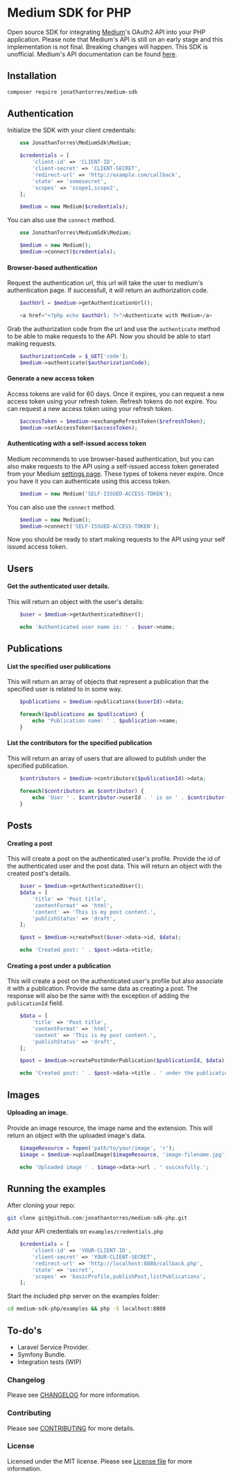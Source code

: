 Medium SDK for PHP
================
Open source SDK for integrating [Medium](https://medium.com)'s OAuth2 API into your PHP application. Please note that Medium's API is still on an early stage and this implementation is not final. Breaking changes will happen. This SDK is unofficial. Medium's API documentation can be found [here](https://github.com/Medium/medium-api-docs).

## Installation
```bash
composer require jonathantorres/medium-sdk
```

## Authentication
Initialize the SDK with your client credentials:
```php
    use JonathanTorres\MediumSdk\Medium;

    $credentials = [
        'client-id' => 'CLIENT-ID',
        'client-secret' => 'CLIENT-SECRET',
        'redirect-url' => 'http://example.com/callback',
        'state' => 'somesecret',
        'scopes' => 'scope1,scope2',
    ];

    $medium = new Medium($credentials);
```

You can also use the `connect` method.
```php
    use JonathanTorres\MediumSdk\Medium;

    $medium = new Medium();
    $medium->connect($credentials);
```

#### Browser-based authentication
Request the authentication url, this url will take the user to medium's authentication page. If successfull, it will return an authorization code.
```php
    $authUrl = $medium->getAuthenticationUrl();

    <a href="<?php echo $authUrl; ?>">Authenticate with Medium</a>
```

Grab the authorization code from the url and use the `authenticate` method to be able to make requests to the API. Now you should be able to start making requests.
```php
    $authorizationCode = $_GET['code'];
    $medium->authenticate($authorizationCode);
```

#### Generate a new access token
Access tokens are valid for 60 days. Once it expires, you can request a new access token using your refresh token. Refresh tokens do not expire. You can request a new access token using your refresh token.
```php
    $accessToken = $medium->exchangeRefreshToken($refreshToken);
    $medium->setAccessToken($accessToken);
```

#### Authenticating with a self-issued access token
Medium recommends to use browser-based authentication, but you can also make requests to the API using a self-issued access token generated from your Medium [settings page](https://medium.com/me/settings). These types of tokens never expire. Once you have it you can authenticate using this access token.
```php
    $medium = new Medium('SELF-ISSUED-ACCESS-TOKEN');
```

You can also use the `connect` method.
```php
    $medium = new Medium();
    $medium->connect('SELF-ISSUED-ACCESS-TOKEN');
```

Now you should be ready to start making requests to the API using your self issued access token.

## Users
#### Get the authenticated user details.
This will return an object with the user's details:
```php
    $user = $medium->getAuthenticatedUser();

    echo 'Authenticated user name is: ' . $user->name;
```

## Publications
#### List the specified user publications
This will return an array of objects that represent a publication that the specified user is related to in some way.
```php
    $publications = $medium->publications($userId)->data;

    foreach($publications as $publication) {
        echo 'Publication name: ' . $publication->name;
    }
```

#### List the contributors for the specified publication
This will return an array of users that are allowed to publish under the specified publication.
```php
    $contributors = $medium->contributors($publicationId)->data;

    foreach($contributors as $contributor) {
        echo 'User ' . $contributor->userId . ' is an ' . $contributor->role . ' on ' . $contributor->publicationId;
    }
```

## Posts
#### Creating a post
This will create a post on the authenticated user's profile. Provide the id of the authenticated user and the post data. This will return an object with the created post's details.
```php
    $user = $medium->getAuthenticatedUser();
    $data = [
        'title' => 'Post title',
        'contentFormat' => 'html',
        'content' => 'This is my post content.',
        'publishStatus' => 'draft',
    ];

    $post = $medium->createPost($user->data->id, $data);

    echo 'Created post: ' . $post->data->title;
```

#### Creating a post under a publication
This will create a post on the authenticated user's profile but also associate it with a publication. Provide the same data as creating a post. The response will also be the same with the exception of adding the `publicationId` field.
```php
    $data = [
        'title' => 'Post title',
        'contentFormat' => 'html',
        'content' => 'This is my post content.',
        'publishStatus' => 'draft',
    ];

    $post = $medium->createPostUnderPublication($publicationId, $data);

    echo 'Created post: ' . $post->data->title . ' under the publication ' . $post->data->publicationId;
```

## Images
#### Uploading an image.
Provide an image resource, the image name and the extension. This will return an object with the uploaded image's data.
```php
    $imageResource = fopen('path/to/your/image', 'r');
    $image = $medium->uploadImage($imageResource, 'image-filename.jpg');

    echo 'Uploaded image ' . $image->data->url . ' succesfully.';
```

## Running the examples
After cloning your repo:
```bash
git clone git@github.com:jonathantorres/medium-sdk-php.git
```

Add your API credentials on `examples/credentials.php`
```php
    $credentials = [
        'client-id' => 'YOUR-CLIENT-ID',
        'client-secret' => 'YOUR-CLIENT-SECRET',
        'redirect-url' => 'http://localhost:8888/callback.php',
        'state' => 'secret',
        'scopes' => 'basicProfile,publishPost,listPublications',
    ];
```

Start the included php server on the examples folder:
```bash
cd medium-sdk-php/examples && php -S localhost:8888
```

## To-do's
- Laravel Service Provider.
- Symfony Bundle.
- Integration tests (WIP)

### Changelog
Please see [CHANGELOG](CHANGELOG.md) for more information.

### Contributing
Please see [CONTRIBUTING](CONTRIBUTING.md) for more details.

### License
Licensed under the MIT license. Please see [License file](LICENSE.md) for more information.

